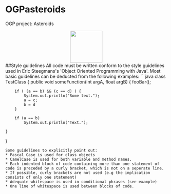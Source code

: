 # OGPasteroids
OGP project: Asteroids
<center><img src=http://userpages.umbc.edu/~sohisa1/images/artwork/cosmoknights/backgrounds/asteroid.pngwidth="100px" height="100px"></center>
##Style guidelines
All code must be written conform to the style guidelines used in Eric Steegmans's 'Object Oriented Programming with Java'. Most basic guidelines can be deducted from the following examples:
```java
class TestClass {
	public void someFunction(int argA, float argB) {
		fooBar();
		
		if ( (a == b) && (c == d) ) {
			System.out.println("Some text.");
			a = c;
			b = d
		}
		
		if (a == b)
			System.out.println("Text.");
		
	}
}
```
Some guidelines to explicitly point out:
* Pascal Case is used for class objects
* CamelCase is used for both variable and method names.
* Each indented block of code containing more than one statement of code is preceded by a curly bracket, which is not on a seperate line.
* If possible, curly brackets are not used (e.g the implication consists of only one statement)
* Adequate whitespace is used in conditional phrases (see example)
* One line of whitespace is used between blocks of code.
